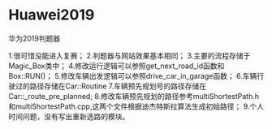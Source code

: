 # Huawei2019
华为2019判题器

1.很可惜没能进入复赛；
2.判题器与网站效果基本相同；
3.主要的流程存储于Magic_Box类中；
4.修改运行逻辑可以参照get_next_road_id函数和Box::RUN()；
5.修改车辆出发逻辑可以参照drive_car_in_garage函数；
6.车辆行驶过的路径存储在Car::Routine
7.车辆预先规划号的路径存储在Car::_route_pre_planned;
8.修改车辆预先规划的路径参考multiShortestPath.h和multiShortestPath.cpp,这两个文件根据迪杰特斯拉算法生成初始路径；
9.个人时间问题，没有写出重新选路的模块。
